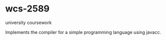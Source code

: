 # wcs-2589
university coursework

Implements the compiler for a simple programming language using javacc.


